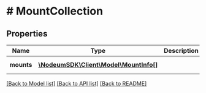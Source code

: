 # # MountCollection

## Properties

Name | Type | Description | Notes
------------ | ------------- | ------------- | -------------
**mounts** | [**\NodeumSDK\Client\Model\MountInfo[]**](MountInfo.md) |  | [optional] [readonly] 

[[Back to Model list]](../../README.md#documentation-for-models) [[Back to API list]](../../README.md#documentation-for-api-endpoints) [[Back to README]](../../README.md)


